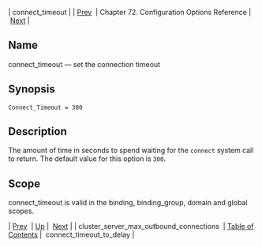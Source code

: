 | connect_timeout |
| [Prev](conf.ref.cluster_server_max_outbound_connections)  | Chapter 72. Configuration Options Reference |  [Next](conf.ref.connect_timeout_to_delay) |

<a name="conf.ref.connect_timeout"></a>
## Name

connect_timeout — set the connection timeout

## Synopsis

`Connect_Timeout = 300`

<a name="idp24018864"></a>
## Description

The amount of time in seconds to spend waiting for the `connect` system call to return. The default value for this option is `300`.

<a name="idp24021648"></a>
## Scope

connect_timeout is valid in the binding, binding_group, domain and global scopes.

| [Prev](conf.ref.cluster_server_max_outbound_connections)  | [Up](config.options.ref) |  [Next](conf.ref.connect_timeout_to_delay) |
| cluster_server_max_outbound_connections  | [Table of Contents](index) |  connect_timeout_to_delay |

